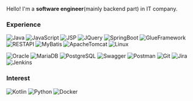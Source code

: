 Hello! I'm a **software engineer**(mainly backend part) in IT company.

<h3>Experience</h3>

![Java](https://img.shields.io/badge/Java-007396?style=flat-square&logo=Java&logoColor=white)
![JavaScript](https://img.shields.io/badge/JavaScript-F7DF1E?style=flat-square&logo=JavaScript&logoColor=black)
![JSP](https://img.shields.io/badge/JSP-007396?style=flat-square&logo=Java&logoColor=white)
![JQuery](https://img.shields.io/badge/JQuery-0769AD?style=flat-square&logo=JQuery&logoColor=white)
![SpringBoot](https://img.shields.io/badge/SpringBoot-6DB33F?style=flat-square&logo=SpringBoot&logoColor=white)
![GlueFramework](https://img.shields.io/badge/GlueFramwork-6DB33F?style=flat-square&logo=Spring&logoColor=white)
![RESTAPI](https://img.shields.io/badge/RESTAPI-000000?style=flat-square&logo=Json&logoColor=white)
![MyBatis](https://img.shields.io/badge/MyBatis-1DA1F2?style=flat-square&logo=Twitter&logoColor=white)
![ApacheTomcat](https://img.shields.io/badge/ApacheTomcat-F8DC75?style=flat-square&logo=ApacheTomcat&logoColor=black)
![Linux](https://img.shields.io/badge/Linux-FCC624?style=flat-square&logo=Linux&logoColor=black)

![Oracle](https://img.shields.io/badge/Oracle-F80000?style=flat-square&logo=Oracle&logoColor=white)
![MariaDB](https://img.shields.io/badge/MariaDB-003545?style=flat-square&logo=MariaDB&logoColor=white)
![PostgreSQL](https://img.shields.io/badge/PostgreSQL-4169E1?style=flat-square&logo=PostgreSQL&logoColor=white)
![Swagger](https://img.shields.io/badge/Swagger-85EA2D?style=flat-square&logo=Swagger&logoColor=black)
![Postman](https://img.shields.io/badge/Postman-FF6C37?style=flat-square&logo=Postman&logoColor=white)
![Git](https://img.shields.io/badge/Git-F05032?style=flat-square&logo=Git&logoColor=white)
![Jira](https://img.shields.io/badge/Jira-0052CC?style=flat-square&logo=JiraSoftware&logoColor=white)
![Jenkins](https://img.shields.io/badge/Jenkins-D24939?style=flat-square&logo=Jenkins&logoColor=white)

<h3>Interest</h3>

![Kotlin](https://img.shields.io/badge/Kotlin-7F52FF?style=flat-square&logo=Kotlin&logoColor=white)
![Python](https://img.shields.io/badge/Python-3776AB?style=flat-square&logo=Python&logoColor=white)
![Docker](https://img.shields.io/badge/Docker-2496ED?style=flat-square&logo=Docker&logoColor=white)
